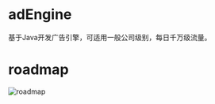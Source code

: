 # adEngine
基于Java开发广告引擎，可适用一般公司级别，每日千万级流量。

# roadmap
![roadmap](https://user-images.githubusercontent.com/1421509/164683858-e20d915c-b208-4b59-87ad-55a0676210c2.png)
